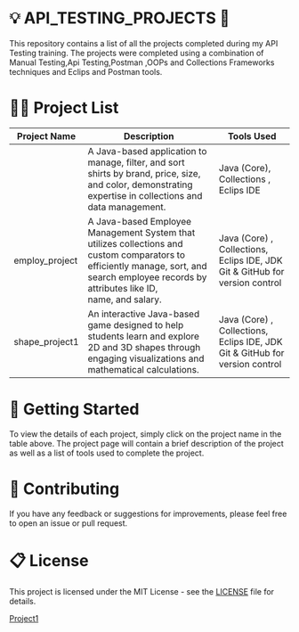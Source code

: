 # 💡 API_TESTING_PROJECTS 🎉
This repository contains a list of all the projects completed during my API Testing training. The projects were completed using a combination of Manual Testing,Api Testing,Postman ,OOPs and Collections Frameworks techniques and Eclips and Postman tools.

# 👩‍💻 Project List

| Project Name | Description | Tools Used |
|--------------|-------------|------------|
|   | A Java-based application to manage, filter, and sort shirts by brand, price, size, and color, demonstrating expertise in collections and data management.|Java (Core), Collections , Eclips IDE|
| employ_project    | A Java-based Employee Management System that utilizes collections and custom comparators to efficiently manage, sort, and search employee records by attributes like ID, name, and salary. |Java (Core) , Collections, Eclips IDE, JDK Git & GitHub for version control |
| shape_project1  | An interactive Java-based game designed to help students learn and explore 2D and 3D shapes through engaging visualizations and mathematical calculations. |Java (Core) , Collections, Eclips IDE, JDK Git & GitHub for version control |


# 🚀 Getting Started
To view the details of each project, simply click on the project name in the table above. The project page will contain a brief description of the project as well as a list of tools used to complete the project.
# 🤝 Contributing
If you have any feedback or suggestions for improvements, please feel free to open an issue or pull request.
# 📋 License
This project is licensed under the MIT License - see the [LICENSE](LICENSE) file for details.

[Project1](./Project-1/ReadME.md)

